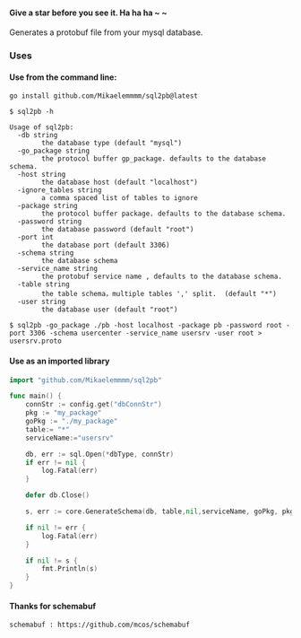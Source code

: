 #### Give a star before you see it. Ha ha ha ~ ~

Generates a protobuf file from your mysql database.

### Uses
#### Use from the command line:

`go install github.com/Mikaelemmmm/sql2pb@latest`

```
$ sql2pb -h

Usage of sql2pb:
  -db string
        the database type (default "mysql")
  -go_package string
        the protocol buffer gp_package. defaults to the database schema.
  -host string
        the database host (default "localhost")
  -ignore_tables string
        a comma spaced list of tables to ignore
  -package string
        the protocol buffer package. defaults to the database schema.
  -password string
        the database password (default "root")
  -port int
        the database port (default 3306)
  -schema string
        the database schema
  -service_name string
        the protobuf service name , defaults to the database schema.
  -table string
        the table schema，multiple tables ',' split.  (default "*")
  -user string
        the database user (default "root")

```

```
$ sql2pb -go_package ./pb -host localhost -package pb -password root -port 3306 -schema usercenter -service_name usersrv -user root > usersrv.proto
```

#### Use as an imported library

```go
import "github.com/Mikaelemmmm/sql2pb"

func main() {
    connStr := config.get("dbConnStr")
    pkg := "my_package"
    goPkg := "./my_package"
    table:= "*"
    serviceName:="usersrv"

    db, err := sql.Open(*dbType, connStr)
    if err != nil {
        log.Fatal(err)
    }

    defer db.Close()

	s, err := core.GenerateSchema(db, table,nil,serviceName, goPkg, pkg)

	if nil != err {
		log.Fatal(err)
	}

	if nil != s {
		fmt.Println(s)
	}
}
```

#### Thanks for schemabuf
    schemabuf : https://github.com/mcos/schemabuf
